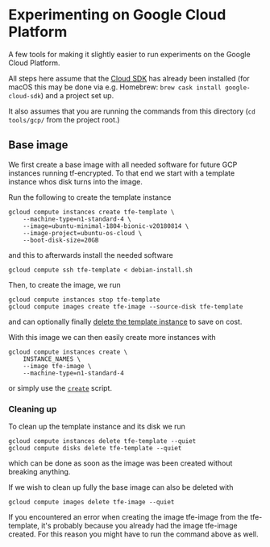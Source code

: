 # Experimenting on Google Cloud Platform

A few tools for making it slightly easier to run experiments on the Google Cloud Platform.

All steps here assume that the [Cloud SDK](https://cloud.google.com/sdk/) has already been installed (for macOS this may be done via e.g. Homebrew: `brew cask install google-cloud-sdk`) and a project set up.

It also assumes that you are running the commands from this directory (`cd tools/gcp/` from the project root.)

## Base image

We first create a base image with all needed software for future GCP instances running tf-encrypted. To that end we start with a template instance whos disk turns into the image.

Run the following to create the template instance
```shell
gcloud compute instances create tfe-template \
    --machine-type=n1-standard-4 \
    --image=ubuntu-minimal-1804-bionic-v20180814 \
    --image-project=ubuntu-os-cloud \
    --boot-disk-size=20GB
```
and this to afterwards install the needed software
```shell
gcloud compute ssh tfe-template < debian-install.sh
```

Then, to create the image, we run
```shell
gcloud compute instances stop tfe-template
gcloud compute images create tfe-image --source-disk tfe-template
```
and can optionally finally [delete the template instance](#cleaning-up) to save on cost.

With this image we can then easily create more instances with
```shell
gcloud compute instances create \
    INSTANCE_NAMES \
    --image tfe-image \
    --machine-type=n1-standard-4
```
or simply use the [`create`](./create) script.

### Cleaning up

To clean up the template instance and its disk we run
```shell
gcloud compute instances delete tfe-template --quiet
gcloud compute disks delete tfe-template --quiet
```
which can be done as soon as the image was been created without breaking anything.

If we wish to clean up fully the base image can also be deleted with
```shell
gcloud compute images delete tfe-image --quiet
```
If you encountered an error when creating the image tfe-image from the tfe-template, it's probably because you already had the image tfe-image created. For this reason you might have to run the command above as well.

